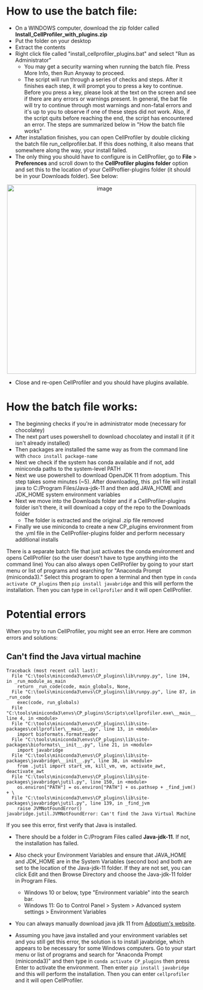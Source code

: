 # How to use the batch file: 
* On a WINDOWS computer, download the zip folder called **Install_CellProfiler_with_plugins.zip**
* Put the folder on your desktop
* Extract the contents
* Right click file called "install_cellprofiler_plugins.bat" and select "Run as Administrator"
  * You may get a security warning when running the batch file. Press More Info, then Run Anyway to proceed.
  * The script will run through a series of checks and steps. After it finishes each step, it will prompt you to press a key to continue. Before you press a key, please look at the text on the screen and see if there are any errors or warnings present. In general, the bat file will try to continue through most warnings and non-fatal errors and it's up to you to observe if one of these steps did not work. Also, if the script quits before reaching the end, the script has encountered an error. The steps are summarized below in "How the batch file works"
* After installation finishes, you can open CellProfiler by double clicking the batch file run_cellprofiler.bat. If this does nothing, it also means that somewhere along the way, your install failed. 
* The only thing you should have to configure is in CellProfiler, go to **File** > **Preferences** and scroll down to the **CellProfiler plugins folder** option and set this to the location of your CellProflier-plugins folder (it should be in your Downloads folder). See below: 
<p align="center">
<img width="500" alt="image" src="https://user-images.githubusercontent.com/28116530/182713252-d1403ace-a70a-400a-8f34-7e80f7cf172e.png">
</p>

* Close and re-open CellProfiler and you should have plugins available. 


# How the batch file works:
* The beginning checks if you're in administrator mode (necessary for chocolatey)
* The next part uses powershell to download chocolatey and install it (if it isn't already installed)
* Then packages are installed the same way as from the command line with `choco install package-name`
* Next we check if the system has conda available and if not, add miniconda paths to the system-level PATH
* Next we use powershell to download OpenJDK 11 from adoptium. This step takes some minutes (~5). After downloading, this .ps1 file will install java to C:/Program Files/Java-jdk-11 and then add JAVA_HOME and JDK_HOME system environment variables
* Next we move into the Downloads folder and if a CellProfiler-plugins folder isn't there, it will download a copy of the repo to the Downloads folder
  * The folder is extracted and the original .zip file removed
* Finally we use miniconda to create a new CP_plugins environment from the .yml file in the CellProfiler-plugins folder and perform necessary additional installs

There is a separate batch file that just activates the conda environment and opens CellProfiler (so the user doesn't have to type anything into the command line)
You can also always open CellProfiler by going to your start menu or list of programs and searching for "Anaconda Prompt (miniconda3)." Select this program to open a terminal and then type in `conda activate CP_plugins` then `pip install javabridge` and this will perform the installation. Then you can type in `cellprofiler` and it will open CellProfiler. 


# Potential errors
When you try to run CellProfiler, you might see an error. Here are common errors and solutions: 

## Can't find the Java virtual machine
```
Traceback (most recent call last):
  File "C:\tools\miniconda3\envs\CP_plugins\lib\runpy.py", line 194, in _run_module_as_main
    return _run_code(code, main_globals, None,
  File "C:\tools\miniconda3\envs\CP_plugins\lib\runpy.py", line 87, in _run_code
    exec(code, run_globals)
  File "C:\tools\miniconda3\envs\CP_plugins\Scripts\cellprofiler.exe\__main__.py", line 4, in <module>
  File "C:\tools\miniconda3\envs\CP_plugins\lib\site-packages\cellprofiler\__main__.py", line 13, in <module>
    import bioformats.formatreader
  File "C:\tools\miniconda3\envs\CP_plugins\lib\site-packages\bioformats\__init__.py", line 21, in <module>
    import javabridge
  File "C:\tools\miniconda3\envs\CP_plugins\lib\site-packages\javabridge\__init__.py", line 38, in <module>
    from .jutil import start_vm, kill_vm, vm, activate_awt, deactivate_awt
  File "C:\tools\miniconda3\envs\CP_plugins\lib\site-packages\javabridge\jutil.py", line 150, in <module>
    os.environ["PATH"] = os.environ["PATH"] + os.pathsep + _find_jvm() + \
  File "C:\tools\miniconda3\envs\CP_plugins\lib\site-packages\javabridge\jutil.py", line 139, in _find_jvm
    raise JVMNotFoundError()
javabridge.jutil.JVMNotFoundError: Can't find the Java Virtual Machine
```

If you see this error, first verify that Java is installed. 
* There should be a folder in C:/Program Files called **Java-jdk-11**. If not, the installation has failed. 
* Also check your Environment Variables and ensure that JAVA_HOME and JDK_HOME are in the System Variables (second box) and both are set to the location of the Java-jdk-11 folder. If they are not set, you can click Edit and then Browse Directory and choose the Java-jdk-11 folder in Program Files.
   * Windows 10 or below, type "Environment variable" into the search bar. 
   * Windows 11: Go to Control Panel > System > Advanced system settings > Environment Variables
* You can always manually download java jdk 11 from [Adoptium's website](https://adoptium.net/temurin/releases/?version=11). 

* Assuming you have java installed and your environment variables set and you still get this error, the solution is to install javabridge, which appears to be necessary for some Windows computers. Go to your start menu or list of programs and search for "Anaconda Prompt (miniconda3)" and then type in `conda activate CP_plugins` then press Enter to activate the environment. Then enter `pip install javabridge` and this will perform the installation. Then you can enter `cellprofiler` and it will open CellProfiler. 
